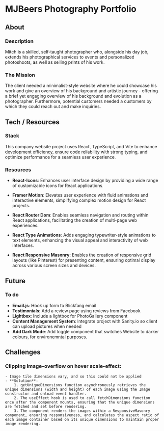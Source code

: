 # MJBeers Photography Portfolio

## About

### Description

Mitch is a skilled, self-taught photographer who, alongside his day job, extends his photographical services to events and personalized photoshoots, as well as selling prints of his work.

### The Mission

The client needed a minimalist-style website where he could showcase his work and give an overview of his background and artistic journey - offering a brief yet engaging overview of his background and evolution as a photographer. Furthermore, potential customers needed a customers by which they could reach out and make inquiries.

## Tech / Resources

### Stack

This company website project uses React, TypeScript, and Vite to enhance development efficiency, ensure code reliability with strong typing, and optimize performance for a seamless user experience.

### Resources

-   **React-Icons**: Enhances user interface design by providing a wide range of customizable icons for React applications.

-   **Framer Motion**: Elevates user experience with fluid animations and interactive elements, simplifying complex motion design for React projects.

-   **React Router Dom**: Enables seamless navigation and routing within React applications, facilitating the creation of multi-page web experiences.

-   **React Type Animations**: Adds engaging typewriter-style animations to text elements, enhancing the visual appeal and interactivity of web interfaces.

-   **React Responsive Masonry**: Enables the creation of responsive grid layouts (like Pinterest) for presenting content, ensuring optimal display across various screen sizes and devices.

## Future

### To do

-   **Email.js**: Hook up form to Blickfang email
-   **Testimonials**: Add a review page using reviews from Facebook
-   **Lightbox**: Include a lightbox for PhotoGallery component
-   **Content Management System**: Integrate project with Sanity.io so client can upload pictures when needed
-   **Add Dark Mode**: Add toggle component that switches Website to darker colours, for environemntal purposes.

## Challenges

### **Clipping Image-overflow on hover scale-effect**:

    - Image tile dimensions vary, and so this could not be applied
    - **Solution**:
        1. getUniqueDimensions function asynchronously retrieves the unique dimensions (width and height) of each image using the Image constructor and onload event handler.
        2. The useEffect hook is used to call fetchDimensions function once after the component mounts, ensuring that the unique dimensions are fetched and set before rendering.
        3. The component renders the images within a ResponsiveMasonry component, ensuring responsiveness, and calculates the aspect ratio of each image container based on its unique dimensions to maintain proper image rendering.
